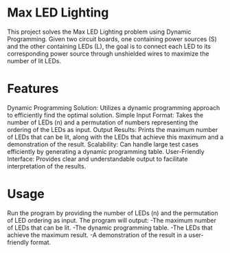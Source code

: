 # Max LED Lighting
This project solves the Max LED Lighting problem using Dynamic Programming. Given two circuit boards, one containing power sources (S) and the other containing LEDs (L), the goal is to connect each LED to its corresponding power source through unshielded wires to maximize the number of lit LEDs.

# Features
Dynamic Programming Solution: Utilizes a dynamic programming approach to efficiently find the optimal solution.
Simple Input Format: Takes the number of LEDs (n) and a permutation of numbers representing the ordering of the LEDs as input.
Output Results: Prints the maximum number of LEDs that can be lit, along with the LEDs that achieve this maximum and a demonstration of the result.
Scalability: Can handle large test cases efficiently by generating a dynamic programming table.
User-Friendly Interface: Provides clear and understandable output to facilitate interpretation of the results.
# Usage
Run the program by providing the number of LEDs (n) and the permutation of LED ordering as input.
The program will output:
-The maximum number of LEDs that can be lit.
-The dynamic programming table.
-The LEDs that achieve the maximum result.
-A demonstration of the result in a user-friendly format.
